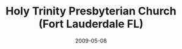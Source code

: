 ---
date: &id001 2009-05-08
end_date: null
location:
  address: 2901 SW 26th Terr.
  city: Fort Lauderdale
  state: FL
minister:
- end: 2011-12-31
  name: Robert Reymond
  start: 2009-01-01
  type: Supply Pastor
- end: null
  name: Chad Mullinix
  start: 2011-01-01
  type: Pastor
ministers:
- Robert Reymond
- Chad Mullinix
name: Holy Trinity Presbyterian Church
names:
- end: 2009-05-08
  name: Holy Trinity Presbyterian mission work
  start: 2007-04-20
- end: null
  name: Holy Trinity Presbyterian Church
  start: 2009-05-08
origination_date: *id001
raw_data: "FLORIDA Fort Lauderdale\nHoly Trinity Presbyterian mission work  (April\
  \ 20. 2007\u2013May 8, 2009)\nHoly Trinity Presbyterian Church (May 8, 2009\u2013\
  \ )\n2901 SW 26th Terr.\nSupply: Robert Reymond, 2009\u201311\nPastor: Chad Mullinix,\
  \ 2011\u2013"
received_from: Holy Trinity Presbyterian mission work
states:
- FL
status:
  active: true
  end_date: null
  reason: null
  received_from: null
  withdrawal_to: null
title: Holy Trinity Presbyterian Church (Fort Lauderdale FL)
year_established:
- 2009

---
